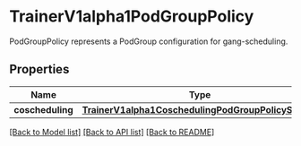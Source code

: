 # TrainerV1alpha1PodGroupPolicy

PodGroupPolicy represents a PodGroup configuration for gang-scheduling.
## Properties
Name | Type | Description | Notes
------------ | ------------- | ------------- | -------------
**coscheduling** | [**TrainerV1alpha1CoschedulingPodGroupPolicySource**](TrainerV1alpha1CoschedulingPodGroupPolicySource.md) |  | [optional] 

[[Back to Model list]](../README.md#documentation-for-models) [[Back to API list]](../README.md#documentation-for-api-endpoints) [[Back to README]](../README.md)


